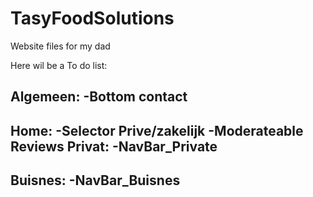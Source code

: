 # TasyFoodSolutions
Website files for my dad


Here wil be a To do list:

Algemeen:
  -Bottom contact
  -
  
Home:
  -Selector Prive/zakelijk
  -Moderateable Reviews
Privat:
  -NavBar_Private
  -
Buisnes:
  -NavBar_Buisnes
  -
